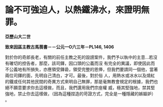 # 論不可強迫人，以熱鐵沸水，來證明無罪。


**亞歷山大二世**

**致來因區主教古馬葨書－－公元一O六三年－PL146, 1406**





對於你的奇郎長老，有關的前任主教之死的毀謗案件，我們予以執中的主意…若沒有確切的控告者，那麼，該司鐸，因口頭的公義而沒
有完全的異議，即使因此而不公義地有所損失，亦應領受鐸碞，領受完整的恩俸，但我們要請同一個他，當著兩位司鐸的面，先明自己清白，才可。最後，對於俗
人，用熱水或冰水以及燒紅的鐵或任何其他民間的奇異方式來明自己無罪，那是毫無教會規定的根據，我們也絕不願意要求你去這樣做，而且，我們還用我們宗座權
威，極其堅強地，禁其堅強地，禁止你去這樣做，（因為這種捏造的苛證方式，完全是一種隱藏的嫉嫗妒） 。

